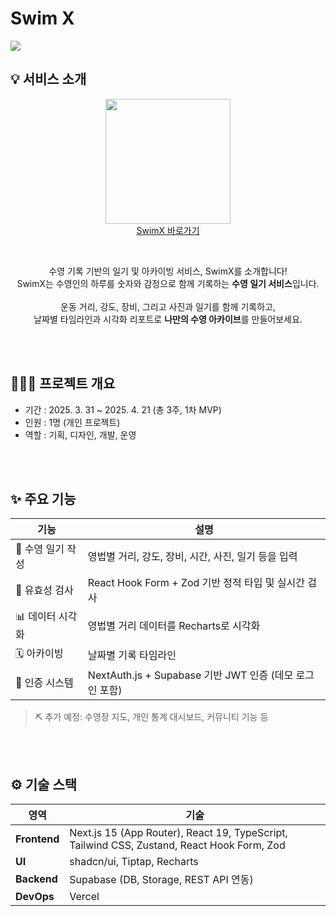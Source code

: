 # Swim X

<image src='https://swim-x.vercel.app/meta/og-image.png'>

<br/>

## 💡 서비스 소개

<p align='center'>
  <image src='https://swim-x.vercel.app/images/logo/logo-button.png' width=200>
<br />
  <span>
<a href='https://swim-x.vercel.app'>SwimX 바로가기</a>
  </span>
</p>

<br/>

<p align='center'>
수영 기록 기반의 일기 및 아카이빙 서비스, SwimX를 소개합니다! <br/>
SwimX는 수영인의 하루를 숫자와 감정으로 함께 기록하는 <b>수영 일기 서비스</b>입니다. <br/>
<br/>
운동 거리, 강도, 장비, 그리고 사진과 일기를 함께 기록하고,<br/>
날짜별 타임라인과 시각화 리포트로 <b>나만의 수영 아카이브</b>를 만들어보세요.
</p>

<br />
<br />

## 👩🏻‍💻 프로젝트 개요

- 기간 : 2025. 3. 31 ~ 2025. 4. 21 (총 3주, 1차 MVP)
- 인원 : 1명 (개인 프로젝트)
- 역할 : 기획, 디자인, 개발, 운영

<br />
<br />

## ✨ 주요 기능

| 기능              | 설명                                                    |
| ----------------- | ------------------------------------------------------- |
| 📝 수영 일기 작성 | 영법별 거리, 강도, 장비, 시간, 사진, 일기 등을 입력     |
| 🧠 유효성 검사    | React Hook Form + Zod 기반 정적 타입 및 실시간 검사     |
| 📊 데이터 시각화  | 영법별 거리 데이터를 Recharts로 시각화                  |
| 🗓️ 아카이빙       | 날짜별 기록 타임라인                                    |
| 👤 인증 시스템    | NextAuth.js + Supabase 기반 JWT 인증 (데모 로그인 포함) |

> ⛏️ 추가 예정: 수영장 지도, 개인 통계 대시보드, 커뮤니티 기능 등

<br />
<br />

## ⚙️ 기술 스택

| 영역         | 기술                                                                                       |
| ------------ | ------------------------------------------------------------------------------------------ |
| **Frontend** | Next.js 15 (App Router), React 19, TypeScript, Tailwind CSS, Zustand, React Hook Form, Zod |
| **UI**       | shadcn/ui, Tiptap, Recharts                                                                |
| **Backend**  | Supabase (DB, Storage, REST API 연동)                                                      |
| **DevOps**   | Vercel                                                                                     |
